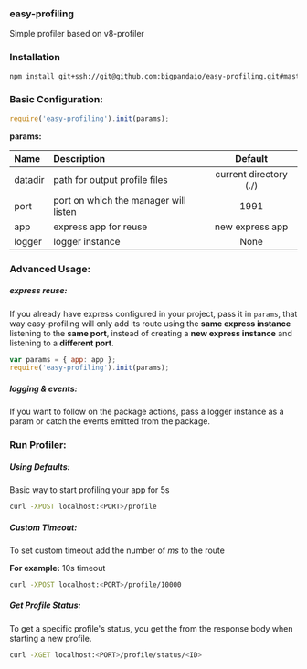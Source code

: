 ### easy-profiling

Simple profiler based on v8-profiler

### Installation

``` bash
npm install git+ssh://git@github.com:bigpandaio/easy-profiling.git#master
```

### Basic Configuration:

```javascript
require('easy-profiling').init(params);
```

__params:__

| Name          | Description           | Default  |
| :------------ |:-------------| :-----:|
| datadir       | path for output profile files | current directory (./) |
| port          | port on which the manager will listen | 1991 |
| app           | express app for reuse | new express app |
| logger        | logger instance  | None |

### Advanced Usage:
##### express reuse:
If you already have express configured in your project, pass it in `params`, that way easy-profiling will only add its route using the __same express instance__ listening to the __same port__, instead of creating a __new express instance__ and listening to a __different port__.
```javascript
var params = { app: app };
require('easy-profiling').init(params);
```
##### logging & events:
If you want to follow on the package actions, pass a logger instance as a param or catch the events emitted from the package.


### Run Profiler:
##### Using Defaults:
Basic way to start profiling your app for 5s
```bash 
curl -XPOST localhost:<PORT>/profile
```

##### Custom Timeout:
To set custom timeout add the number of _ms_ to the route

__For example:__
10s timeout
```bash 
curl -XPOST localhost:<PORT>/profile/10000
```

##### Get Profile Status:
To get a specific profile's status, you get the <ID> from the response body when starting a new profile.

```bash 
curl -XGET localhost:<PORT>/profile/status/<ID>
```

